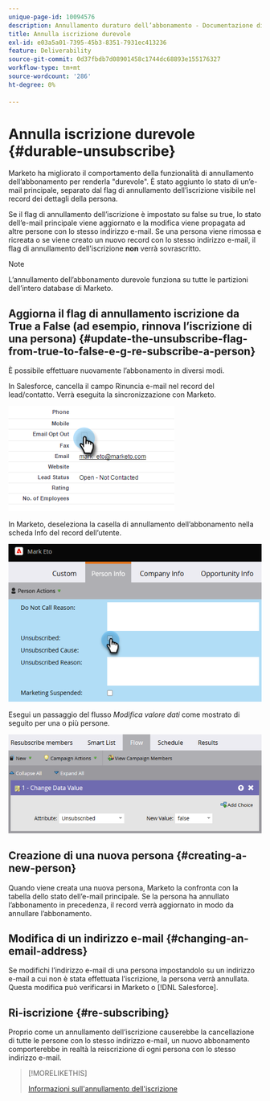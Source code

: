 ```yaml
---
unique-page-id: 10094576
description: Annullamento duraturo dell’abbonamento - Documentazione di Marketo - Documentazione del prodotto
title: Annulla iscrizione durevole
exl-id: e03a5a01-7395-45b3-8351-7931ec413236
feature: Deliverability
source-git-commit: 0d37fbdb7d08901458c1744dc68893e155176327
workflow-type: tm+mt
source-wordcount: '286'
ht-degree: 0%

---
```


# Annulla iscrizione durevole {#durable-unsubscribe}

Marketo ha migliorato il comportamento della funzionalità di annullamento dell’abbonamento per renderla &quot;durevole&quot;. È stato aggiunto lo stato di un’e-mail principale, separato dal flag di annullamento dell’iscrizione visibile nel record dei dettagli della persona.

Se il flag di annullamento dell’iscrizione è impostato su false su true, lo stato dell’e-mail principale viene aggiornato e la modifica viene propagata ad altre persone con lo stesso indirizzo e-mail. Se una persona viene rimossa e ricreata o se viene creato un nuovo record con lo stesso indirizzo e-mail, il flag di annullamento dell&#39;iscrizione **non** verrà sovrascritto.

>[!NOTE]
>
>L’annullamento dell’abbonamento durevole funziona su tutte le partizioni dell’intero database di Marketo.

## Aggiorna il flag di annullamento iscrizione da True a False (ad esempio, rinnova l’iscrizione di una persona) {#update-the-unsubscribe-flag-from-true-to-false-e-g-re-subscribe-a-person}

È possibile effettuare nuovamente l’abbonamento in diversi modi.

In Salesforce, cancella il campo Rinuncia e-mail nel record del lead/contatto. Verrà eseguita la sincronizzazione con Marketo.

![Schermata Salesforce](assets/durable-unsubscribe-1.png)

In Marketo, deseleziona la casella di annullamento dell’abbonamento nella scheda Info del record dell’utente.

![Cancellazione della casella di annullamento dell&#39;iscrizione in un record persona](assets/durable-unsubscribe-2.png)

Esegui un passaggio del flusso _Modifica valore dati_ come mostrato di seguito per una o più persone.

![Passaggio del flusso del valore dei dati di modifica](assets/durable-unsubscribe-3.png)

## Creazione di una nuova persona {#creating-a-new-person}

Quando viene creata una nuova persona, Marketo la confronta con la tabella dello stato dell’e-mail principale. Se la persona ha annullato l’abbonamento in precedenza, il record verrà aggiornato in modo da annullare l’abbonamento.

## Modifica di un indirizzo e-mail {#changing-an-email-address}

Se modifichi l’indirizzo e-mail di una persona impostandolo su un indirizzo e-mail a cui non è stata effettuata l’iscrizione, la persona verrà annullata. Questa modifica può verificarsi in Marketo o [!DNL Salesforce].

## Ri-iscrizione {#re-subscribing}

Proprio come un annullamento dell’iscrizione causerebbe la cancellazione di tutte le persone con lo stesso indirizzo e-mail, un nuovo abbonamento comporterebbe in realtà la reiscrizione di ogni persona con lo stesso indirizzo e-mail.

>[!MORELIKETHIS]
>
>[Informazioni sull&#39;annullamento dell&#39;iscrizione](/help/marketo/product-docs/email-marketing/deliverability/understanding-unsubscribe.md)
